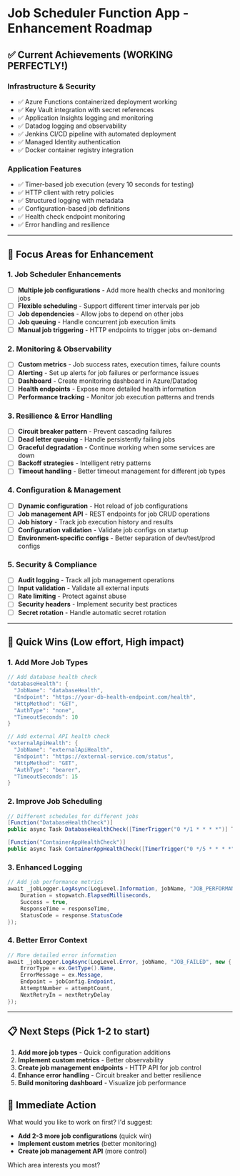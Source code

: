 # Job Scheduler Function App - Enhancement Roadmap

## ✅ Current Achievements (WORKING PERFECTLY!)

### Infrastructure & Security
- ✅ Azure Functions containerized deployment working
- ✅ Key Vault integration with secret references
- ✅ Application Insights logging and monitoring
- ✅ Datadog logging and observability
- ✅ Jenkins CI/CD pipeline with automated deployment
- ✅ Managed Identity authentication
- ✅ Docker container registry integration

### Application Features
- ✅ Timer-based job execution (every 10 seconds for testing)
- ✅ HTTP client with retry policies
- ✅ Structured logging with metadata
- ✅ Configuration-based job definitions
- ✅ Health check endpoint monitoring
- ✅ Error handling and resilience

---

## 🎯 Focus Areas for Enhancement

### 1. Job Scheduler Enhancements
- [ ] **Multiple job configurations** - Add more health checks and monitoring jobs
- [ ] **Flexible scheduling** - Support different timer intervals per job
- [ ] **Job dependencies** - Allow jobs to depend on other jobs
- [ ] **Job queuing** - Handle concurrent job execution limits
- [ ] **Manual job triggering** - HTTP endpoints to trigger jobs on-demand

### 2. Monitoring & Observability  
- [ ] **Custom metrics** - Job success rates, execution times, failure counts
- [ ] **Alerting** - Set up alerts for job failures or performance issues
- [ ] **Dashboard** - Create monitoring dashboard in Azure/Datadog
- [ ] **Health endpoints** - Expose more detailed health information
- [ ] **Performance tracking** - Monitor job execution patterns and trends

### 3. Resilience & Error Handling
- [ ] **Circuit breaker pattern** - Prevent cascading failures
- [ ] **Dead letter queuing** - Handle persistently failing jobs
- [ ] **Graceful degradation** - Continue working when some services are down
- [ ] **Backoff strategies** - Intelligent retry patterns
- [ ] **Timeout handling** - Better timeout management for different job types

### 4. Configuration & Management
- [ ] **Dynamic configuration** - Hot reload of job configurations
- [ ] **Job management API** - REST endpoints for job CRUD operations
- [ ] **Job history** - Track job execution history and results
- [ ] **Configuration validation** - Validate job configs on startup
- [ ] **Environment-specific configs** - Better separation of dev/test/prod configs

### 5. Security & Compliance
- [ ] **Audit logging** - Track all job management operations
- [ ] **Input validation** - Validate all external inputs
- [ ] **Rate limiting** - Protect against abuse
- [ ] **Security headers** - Implement security best practices
- [ ] **Secret rotation** - Handle automatic secret rotation

---

## 🚀 Quick Wins (Low effort, High impact)

### 1. Add More Job Types
```csharp
// Add database health check
"databaseHealth": {
  "JobName": "databaseHealth",
  "Endpoint": "https://your-db-health-endpoint.com/health",
  "HttpMethod": "GET",
  "AuthType": "none",
  "TimeoutSeconds": 10
}

// Add external API health check  
"externalApiHealth": {
  "JobName": "externalApiHealth", 
  "Endpoint": "https://external-service.com/status",
  "HttpMethod": "GET",
  "AuthType": "bearer",
  "TimeoutSeconds": 15
}
```

### 2. Improve Job Scheduling
```csharp
// Different schedules for different jobs
[Function("DatabaseHealthCheck")]
public async Task DatabaseHealthCheck([TimerTrigger("0 */1 * * * *")] TimerInfo timer) // Every minute

[Function("ContainerAppHealthCheck")]  
public async Task ContainerAppHealthCheck([TimerTrigger("0 */5 * * * *")] TimerInfo timer) // Every 5 minutes
```

### 3. Enhanced Logging
```csharp
// Add job performance metrics
await _jobLogger.LogAsync(LogLevel.Information, jobName, "JOB_PERFORMANCE", new {
    Duration = stopwatch.ElapsedMilliseconds,
    Success = true,
    ResponseTime = responseTime,
    StatusCode = response.StatusCode
});
```

### 4. Better Error Context
```csharp
// More detailed error information
await _jobLogger.LogAsync(LogLevel.Error, jobName, "JOB_FAILED", new {
    ErrorType = ex.GetType().Name,
    ErrorMessage = ex.Message,
    Endpoint = jobConfig.Endpoint,
    AttemptNumber = attemptCount,
    NextRetryIn = nextRetryDelay
});
```

---

## 📋 Next Steps (Pick 1-2 to start)

1. **Add more job types** - Quick configuration additions
2. **Implement custom metrics** - Better observability  
3. **Create job management endpoints** - HTTP API for job control
4. **Enhance error handling** - Circuit breaker and better resilience
5. **Build monitoring dashboard** - Visualize job performance

## 🎯 Immediate Action

What would you like to work on first? I'd suggest:
- **Add 2-3 more job configurations** (quick win)  
- **Implement custom metrics** (better monitoring)
- **Create job management API** (more control)

Which area interests you most?
